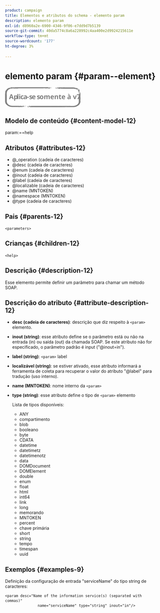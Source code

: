 ```yaml
---
product: campaign
title: Elementos e atributos do schema - elemento param
description: elemento param
exl-id: d8960a2e-6900-4346-9f06-e7dd9d7b5139
source-git-commit: 40da5774c8a6a228992c4aa400e2d9924215611e
workflow-type: tm+mt
source-wordcount: '177'
ht-degree: 3%

---
```


# elemento param {#param--element}

![](../../../assets/v7-only.svg)

## Modelo de conteúdo {#content-model-12}

param:==help

## Atributos {#attributes-12}

* @_operation (cadeia de caracteres)
* @desc (cadeia de caracteres)
* @enum (cadeia de caracteres)
* @inout (cadeia de caracteres)
* @label (cadeia de caracteres)
* @localizable (cadeia de caracteres)
* @name (MNTOKEN)
* @namespace (MNTOKEN)
* @type (cadeia de caracteres)

## Pais {#parents-12}

`<parameters>`

## Crianças {#children-12}

`<help>`

## Descrição {#description-12}

Esse elemento permite definir um parâmetro para chamar um método SOAP.

## Descrição do atributo {#attribute-description-12}

* **desc (cadeia de caracteres)**: descrição que diz respeito à `<param>` elemento.
* **inout (string)**: esse atributo define se o parâmetro está ou não na entrada (in) ou saída (out) da chamada SOAP. Se este atributo não for especificado, o parâmetro padrão é input (&quot;@inout=in&quot;).
* **label (string)**: `<param>` label
* **localizável (string)**: se estiver ativado, esse atributo informará a ferramenta de coleta para recuperar o valor do atributo &quot;@label&quot; para tradução (uso interno).
* **name (MNTOKEN)**: nome interno da `<param>`
* **type (string)**: esse atributo define o tipo de `<param>` elemento

   Lista de tipos disponíveis:

   * ANY
   * compartimento
   * blob
   * booleano
   * byte
   * CDATA
   * datetime
   * datetimetz
   * datetimenotz
   * data
   * DOMDocument
   * DOMElement
   * double
   * enum
   * float
   * html
   * int64
   * link
   * long
   * memorando
   * MNTOKEN
   * percent
   * chave primária
   * short
   * string
   * tempo
   * timespan
   * uuid

## Exemplos {#examples-9}

Definição da configuração de entrada &quot;serviceName&quot; do tipo string de caracteres:

```
<param desc="Name of the information service(s) (separated with commas)"
               name="serviceName" type="string" inout="in"/>
```
